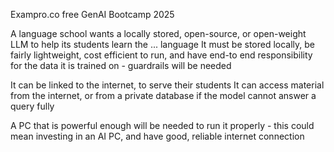 Exampro.co free GenAI Bootcamp 2025

A language school wants a locally stored, open-source, or open-weight LLM to help its students learn the ... language
It must be stored locally, be fairly lightweight, cost efficient to run, and have end-to end responsibility for the data it is trained on - guardrails will be needed

It can be linked to the internet, to serve their students
It can access material from the internet, or from a private database if the model cannot answer a query fully

A PC that is powerful enough will be needed to run it properly - this could mean investing in an AI PC, and have good, reliable internet connection
